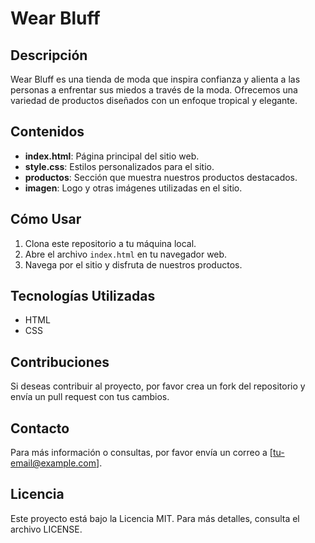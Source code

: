 # Wear Bluff

## Descripción
Wear Bluff es una tienda de moda que inspira confianza y alienta a las personas a enfrentar sus miedos a través de la moda. Ofrecemos una variedad de productos diseñados con un enfoque tropical y elegante.

## Contenidos
- **index.html**: Página principal del sitio web.
- **style.css**: Estilos personalizados para el sitio.
- **productos**: Sección que muestra nuestros productos destacados.
- **imagen**: Logo y otras imágenes utilizadas en el sitio.

## Cómo Usar
1. Clona este repositorio a tu máquina local.
2. Abre el archivo `index.html` en tu navegador web.
3. Navega por el sitio y disfruta de nuestros productos.

## Tecnologías Utilizadas
- HTML
- CSS

## Contribuciones
Si deseas contribuir al proyecto, por favor crea un fork del repositorio y envía un pull request con tus cambios.

## Contacto
Para más información o consultas, por favor envía un correo a [tu-email@example.com].

## Licencia
Este proyecto está bajo la Licencia MIT. Para más detalles, consulta el archivo LICENSE.

